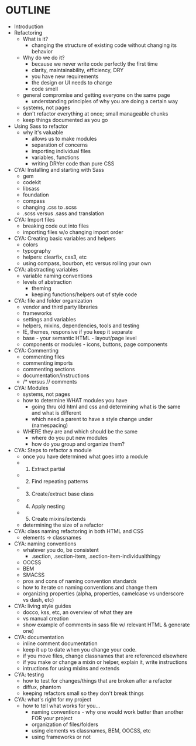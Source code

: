 # OUTLINE

* Introduction
* Refactoring
  * What is it?
    * changing the structure of existing code without changing its behavior
  * Why do we do it?
    * because we never write code perfectly the first time
    * clarity, maintainability, efficiency, DRY
    * you have new requirements
    * the design or UI needs to change
    * code smell
  * general compromise and getting everyone on the same page
    * understanding principles of why you are doing a certain way
  * systems, not pages
  * don't refactor everything at once; small manageable chunks
  * keep things documented as you go
 * Using Sass to refactor
   * why it's valuable
     * allows us to make modules
     * separation of concerns
     * importing individual files
     * variables, functions
     * writing DRYer code than pure CSS
* CYA: Installing and starting with Sass
  * gem
  * codekit
  * libsass
  * foundation
  * compass
  * changing .css to .scss
  * .scss versus .sass and translation
* CYA: Import files
  * breaking code out into files
  * importing files w/o changing import order
* CYA: Creating basic variables and helpers
  * colors
  * typography
  * helpers: clearfix, css3, etc
  * using compass, bourbon, etc versus rolling your own
* CYA: abstracting variables
  * variable naming conventions
  * levels of abstraction
    * theming
    * keeping functions/helpers out of style code
* CYA: file and folder organization
  * vendor and third party libraries
  * frameworks
  * settings and variables
  * helpers, mixins, dependencies, tools and testing
  * IE, themes, responsive if you keep it separate
  * base - your semantic HTML - layout/page level
  * components or modules - icons, buttons, page components
* CYA: Commenting
  * commenting files
  * commenting imports
  * commenting sections
  * documentation/instructions
  * /* versus // comments
* CYA: Modules
  * systems, not pages
  * how to determine WHAT modules you have
    * going thru old html and css and determining what is the same and what is different
    * which need a parent to have a style change under (namespacing)
  * WHERE they are and which should be the same
    * where do you put new modules
    * how do you group and organize them?
* CYA: Steps to refactor a module
  * once you have determined what goes into a module
  * 1) Extract partial
  * 2) Find repeating patterns
  * 3) Create/extract base class
  * 4) Apply nesting
  * 5) Create mixins/extends
  * determining the size of a refactor
* CYA: class naming refactoring in both HTML and CSS
  * elements -> classnames
* CYA: naming conventions
  * whatever you do, be consistent
    * .section, .section-item, .section-item-individualthingy
  * OOCSS
  * BEM
  * SMACSS
  * pros and cons of naming convention standards
  * how to iterate on naming conventions and change them
  * organizing properties (alpha, properties, camelcase vs underscore vs dash, etc)
* CYA: living style guides
  * docco, kss, etc, an overview of what they are
  * vs manual creation
  * show example of comments in sass file w/ relevant HTML & generate one)
* CYA: documentation
  * inline comment documentation
  * keep it up to date when you change your code.
  * if you move files, change classnames that are referenced elsewhere
  * if you make or change a mixin or helper, explain it, write instructions
  * intructions for using mixins and extends
* CYA: testing
  * how to test for changes/things that are broken after a refactor
  * diffux, phantom
  * keeping refactors small so they don't break things
* CYA: what's right for my project
  * how to tell what works for you...
    * naming conventions - why one would work better than another FOR your project
    * organization of files/folders
    * using elements vs classnames, BEM, OOCSS, etc
    * using frameworks or not
